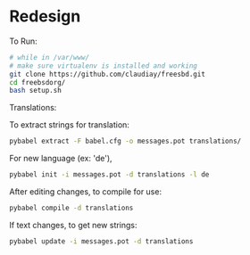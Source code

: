 Redesign
============

To Run:
```bash
# while in /var/www/
# make sure virtualenv is installed and working
git clone https://github.com/claudiay/freesbd.git
cd freebsdorg/
bash setup.sh
```

Translations:

To extract strings for translation:
```bash
pybabel extract -F babel.cfg -o messages.pot translations/
```

For new language (ex: 'de'),
```bash
pybabel init -i messages.pot -d translations -l de
```

After editing changes, to compile for use:
```bash
pybabel compile -d translations
```

If text changes, to get new strings:
```bash
pybabel update -i messages.pot -d translations
```

